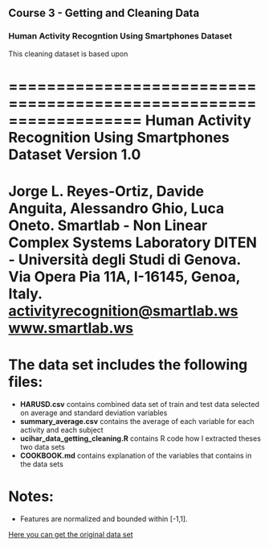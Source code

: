 ## Course 3 - Getting and Cleaning Data 
### Human Activity Recogntion Using Smartphones Dataset 
This cleaning dataset is based upon 

==================================================================
Human Activity Recognition Using Smartphones Dataset
Version 1.0
==================================================================
Jorge L. Reyes-Ortiz, Davide Anguita, Alessandro Ghio, Luca Oneto.
Smartlab - Non Linear Complex Systems Laboratory
DITEN - Università degli Studi di Genova.
Via Opera Pia 11A, I-16145, Genoa, Italy.
activityrecognition@smartlab.ws
www.smartlab.ws
==================================================================

The data set includes the following files:
=========================================
- **HARUSD.csv** contains combined data set of train and test data selected on average and standard deviation variables
- **summary_average.csv** contains the average of each variable for each activity and each subject
- **ucihar_data_getting_cleaning.R** contains R code how I extracted theses two data sets 
- **COOKBOOK.md** contains explanation of the variables that contains in the data sets 

Notes: 
======
- Features are normalized and bounded within [-1,1].

[Here you can get the original data set](https://d396qusza40orc.cloudfront.net/getdata%2Fprojectfiles%2FUCI%20HAR%20Dataset.zip)

